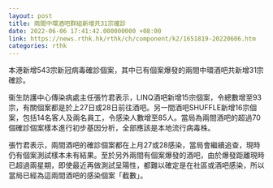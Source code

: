 ```yaml
---
layout: post
title: 兩間中環酒吧群組新增共31宗確診
date: 2022-06-06 17:41:42.000000000 +08:00
link: https://news.rthk.hk/rthk/ch/component/k2/1651819-20220606.htm
categories: rthk
---
```


本港新增543宗新冠病毒確診個案，其中已有個案爆發的兩間中環酒吧共新增31宗確診。

衞生防護中心傳染病處主任張竹君表示，LINQ酒吧新增15宗個案，令總數增至93宗，有關個案都是於上27日或28日前往酒吧。另一間酒吧SHUFFLE新增16宗個案，包括14名客人及兩名員工，令感染人數增至85人。當局為兩間酒吧的超過70個確診個案樣本進行初步基因分析，全部應該是本地流行病毒株。

張竹君表示，兩間酒吧的確診個案都在上月27或28感染，當局會繼續追查，現時仍有個案測試樣本未有結果。至於另外兩間有個案爆發的酒吧，由於爆發距離現時已超過兩星期，即使最近再做測試呈陽性，都難以確定是在社區或酒吧感染，所以當局已經為這兩間酒吧的感染個案「截數」。
